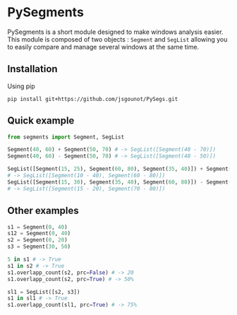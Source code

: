 PySegments
==========

PySegments is a short module designed to make windows analysis easier. This module is composed of two objects : `Segment` and `SegList` allowing you to easily compare and manage several windows at the same time. 

Installation
------------

Using pip 

```
pip install git+https://github.com/jsgounot/PySegs.git
```

Quick example 
-------------

```python
from segments import Segment, SegList

Segment(40, 60) + Segment(50, 70) # -> SegList([Segment(40 - 70)])
Segment(40, 60) - Segment(50, 70) # -> SegList([Segment(40 - 50)])

SegList([Segment(15, 25), Segment(60, 80), Segment(35, 40)]) + Segment(10, 38) 
# -> SegList([Segment(10 - 40), Segment(60 - 80)])
SegList([Segment(15, 30), Segment(35, 40), Segment(60, 80)]) - Segment(20, 70) 
# -> SegList([Segment(15 - 20), Segment(70 - 80)])
```

Other examples
--------------

```python
s1 = Segment(0, 40)
s12 = Segment(0, 40)
s2 = Segment(0, 20)
s3 = Segment(30, 50)

5 in s1 # -> True
s1 in s2 # -> True
s1.overlapp_count(s2, prc=False) # -> 20
s1.overlapp_count(s2, prc=True) # -> 50%

sl1 = SegList([s2, s3])
s1 in sl1 # -> True
s1.overlapp_count(sl1, prc=True) # -> 75%
```
